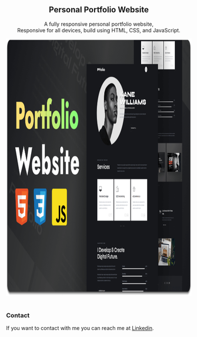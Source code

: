 <div align="center">
  <br />
  <br />
  <h2 align="center">Personal Portfolio Website</h2>

A fully responsive personal portfolio website, <br />Responsive for all devices, build using HTML, CSS, and JavaScript.
</div>
<div align="center">
   <img
                  src="./readme-images/desktop.png"
                  width="900"
                  height="700"
                  alt="Praveen"
                  class="w-100"
                />
</div>
<br />

### Contact

If you want to contact with me you can reach me at [Linkedin](https://www.linkedin.com/in/praveen219/).
